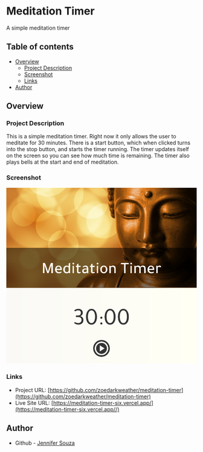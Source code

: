 # Meditation Timer
A simple meditation timer

## Table of contents

- [Overview](#overview)
  - [Project Description](#project-description)
  - [Screenshot](#screenshot)
  - [Links](#links)
- [Author](#author)

## Overview

### Project Description

This is a simple meditation timer. Right now it only allows the user to meditate for 30 minutes. There is a start button, which when clicked turns into the stop button, and starts the timer running. The timer updates itself on the screen so you can see how much time is remaining. The timer also plays bells at the start and end of meditation.

### Screenshot

![](./screenshot.png)

### Links

- Project URL: [https://github.com/zoedarkweather/meditation-timer](https://github.com/zoedarkweather/meditation-timer)
- Live Site URL: [https://meditation-timer-six.vercel.app/](https://meditation-timer-six.vercel.app//)

## Author

- Github - [Jennifer Souza](https://github.com/zoedarkweather)